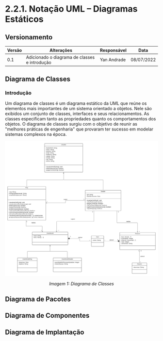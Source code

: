 # 2.2.1. Notação UML – Diagramas Estáticos

## Versionamento
| Versão | Alterações | Responsável | Data | 
| ------ | ---------- | ----------- | ---- |
| 0.1 | Adicionado o diagrama de classes e introdução | Yan Andrade | 08/07/2022 |

## Diagrama de Classes

### Introdução

Um diagrama de classes é um diagrama estático da UML que reúne os elementos mais importantes de um sistema orientado a objetos. Nele são exibidos um conjunto de classes, interfaces e seus relacionamentos. As classes especificam tanto as propriedades quanto os comportamentos dos objetos. O diagrama de classes surgiu com o objetivo de reunir as "melhores práticas de engenharia" que provaram ter sucesso em modelar sistemas complexos na época.

![Diagrama de Classes](../imgs/DonAct%20-%20Diagrama%20de%20Classes.png)
<p align="center">
    <i>Imagem 1: Diagrama de Classes</i>
</p>

## Diagrama de Pacotes

## Diagrama de Componentes

## Diagrama de Implantação
